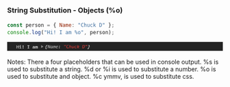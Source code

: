 ### String Substitution - Objects (%o)

```javascript
const person = { Name: "Chuck D" };
console.log("Hi! I am %o", person);
```

![Console text output - object](./images/output-strings-formatted-3.png "Formatted Strings")

Notes:
There a four placeholders that can be used in console output.
%s is used to substitute a string.
%d or %i is used to substitute a number.
%o is used to substitute and object.
%c ymmv, is used to substitute css.